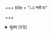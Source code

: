 +++
title = "८२ नमो वः"

+++
<details><summary>मूलम् (VS)</summary>

नमो॑ वः पितरो॒भामा॑य॒ नमो॑ वः पितरो म॒न्यवे॑ ॥
</details>